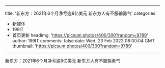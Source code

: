 
---
title: '新东方：2021年6个月净亏逾8亿美元 新东方人有不服输勇气'
categories: 
 - 新媒体
 - 199IT
 - 首页更新
headimg: 'https://picsum.photos/400/300?random=9789'
author: 199IT
comments: false
date: Wed, 23 Feb 2022 08:00:04 GMT
thumbnail: 'https://picsum.photos/400/300?random=9789'
---

<div>   
新东方：2021年6个月净亏逾8亿美元 新东方人有不服输勇气  
</div>
            